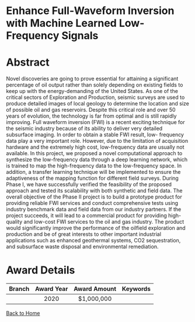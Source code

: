 
Enhance Full-Waveform Inversion with Machine Learned Low-Frequency Signals
==========================================================================

# Abstract


Novel discoveries are going to prove essential for attaining a significant percentage of oil output rather than solely depending on existing fields to keep up with the energy-demanding of the United States. As one of the critical sectors of Exploration and Production, seismic surveys are used to produce detailed images of local geology to determine the location and size of possible oil and gas reservoirs. Despite this critical role and over 50 years of evolution, the technology is far from optimal and is still rapidly improving. Full waveform inversion (FWI) is a recent exciting technique for the seismic industry because of its ability to deliver very detailed subsurface imaging. In order to obtain a stable FWI result, low- frequency data play a very important role. However, due to the limitation of acquisition hardware and the extremely high cost, low-frequency data are usually not available. In this project, we proposed a novel computational approach to synthesize the low-frequency data through a deep learning network, which is trained to map the high-frequency data to the low-frequency space. In addition, a transfer learning technique will be implemented to ensure the adaptiveness of the mapping function for different field surveys. During Phase I, we have successfully verified the feasibility of the proposed approach and tested its scalability with both synthetic and field data. The overall objective of the Phase II project is to build a prototype product for providing reliable FWI services and conduct comprehensive tests using industry benchmark data and field data from our industry partners. If the project succeeds, it will lead to a commercial product for providing high-quality and low-cost FWI services to the oil and gas industry. The product would significantly improve the performance of the oilfield exploration and production and be of great interests to other important industrial applications such as enhanced geothermal systems, CO2 sequestration, and subsurface waste disposal and environmental remediation.  

# Award Details

|Branch|Award Year|Award Amount|Keywords|
| :---: | :---: | :---: | :---: |
||2020|$1,000,000||
  
  


[Back to Home](https://github.com/chrischow/dod_sbir_awards/CC/#817)